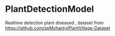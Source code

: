 # PlantDetectionModel
Realtime detection plant diseased , dataset from https://github.com/spMohanty/PlantVillage-Dataset
